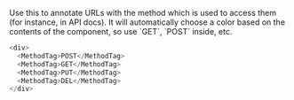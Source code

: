 Use this to annotate URLs with the method which is used to access them (for instance, in API docs). It will automatically choose a color based on the contents of the component, so use \`GET\`, \`POST\` inside, etc.

```javascript
<div>
  <MethodTag>POST</MethodTag>
  <MethodTag>GET</MethodTag>
  <MethodTag>PUT</MethodTag>
  <MethodTag>DEL</MethodTag>
</div>
```
